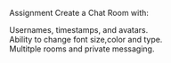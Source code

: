 Assignment Create a Chat Room with:    

Usernames, timestamps, and avatars.  
Ability to change font size,color and type.  
Multitple rooms and private messaging.  